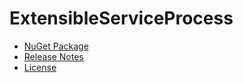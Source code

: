 # ExtensibleServiceProcess
- [NuGet Package](https://www.nuget.org/packages/ExtensibleServiceProcess)
- [Release Notes](https://github.com/skthomasjr/ExtensibleServiceProcess/releases)
- [License](LICENSE.md)

